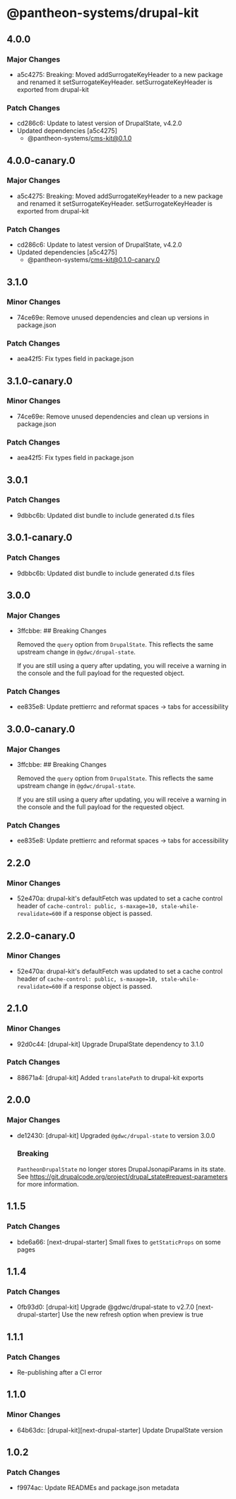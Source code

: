 # @pantheon-systems/drupal-kit

## 4.0.0

### Major Changes

- a5c4275: Breaking: Moved addSurrogateKeyHeader to a new package and renamed it
  setSurrogateKeyHeader. setSurrogateKeyHeader is exported from drupal-kit

### Patch Changes

- cd286c6: Update to latest version of DrupalState, v4.2.0
- Updated dependencies [a5c4275]
  - @pantheon-systems/cms-kit@0.1.0

## 4.0.0-canary.0

### Major Changes

- a5c4275: Breaking: Moved addSurrogateKeyHeader to a new package and renamed it
  setSurrogateKeyHeader. setSurrogateKeyHeader is exported from drupal-kit

### Patch Changes

- cd286c6: Update to latest version of DrupalState, v4.2.0
- Updated dependencies [a5c4275]
  - @pantheon-systems/cms-kit@0.1.0-canary.0

## 3.1.0

### Minor Changes

- 74ce69e: Remove unused dependencies and clean up versions in package.json

### Patch Changes

- aea42f5: Fix types field in package.json

## 3.1.0-canary.0

### Minor Changes

- 74ce69e: Remove unused dependencies and clean up versions in package.json

### Patch Changes

- aea42f5: Fix types field in package.json

## 3.0.1

### Patch Changes

- 9dbbc6b: Updated dist bundle to include generated d.ts files

## 3.0.1-canary.0

### Patch Changes

- 9dbbc6b: Updated dist bundle to include generated d.ts files

## 3.0.0

### Major Changes

- 3ffcbbe: ## Breaking Changes

  Removed the `query` option from `DrupalState`. This reflects the same upstream
  change in `@gdwc/drupal-state`.

  If you are still using a query after updating, you will receive a warning in
  the console and the full payload for the requested object.

### Patch Changes

- ee835e8: Update prettierrc and reformat spaces -> tabs for accessibility

## 3.0.0-canary.0

### Major Changes

- 3ffcbbe: ## Breaking Changes

  Removed the `query` option from `DrupalState`. This reflects the same upstream
  change in `@gdwc/drupal-state`.

  If you are still using a query after updating, you will receive a warning in
  the console and the full payload for the requested object.

### Patch Changes

- ee835e8: Update prettierrc and reformat spaces -> tabs for accessibility

## 2.2.0

### Minor Changes

- 52e470a: drupal-kit's defaultFetch was updated to set a cache control header
  of `cache-control: public, s-maxage=10, stale-while-revalidate=600` if a
  response object is passed.

## 2.2.0-canary.0

### Minor Changes

- 52e470a: drupal-kit's defaultFetch was updated to set a cache control header
  of `cache-control: public, s-maxage=10, stale-while-revalidate=600` if a
  response object is passed.

## 2.1.0

### Minor Changes

- 92d0c44: [drupal-kit] Upgrade DrupalState dependency to 3.1.0

### Patch Changes

- 88671a4: [drupal-kit] Added `translatePath` to drupal-kit exports

## 2.0.0

### Major Changes

- de12430: [drupal-kit] Upgraded `@gdwc/drupal-state` to version 3.0.0

  ### Breaking

  `PantheonDrupalState` no longer stores DrupalJsonapiParams in its state. See
  https://git.drupalcode.org/project/drupal_state#request-parameters for more
  information.

## 1.1.5

### Patch Changes

- bde6a66: [next-drupal-starter] Small fixes to `getStaticProps` on some pages

## 1.1.4

### Patch Changes

- 0fb93d0: [drupal-kit] Upgrade @gdwc/drupal-state to v2.7.0
  [next-drupal-starter] Use the new refresh option when preview is true

## 1.1.1

### Patch Changes

- Re-publishing after a CI error

## 1.1.0

### Minor Changes

- 64b63dc: [drupal-kit][next-drupal-starter] Update DrupalState version

## 1.0.2

### Patch Changes

- f9974ac: Update READMEs and package.json metadata
